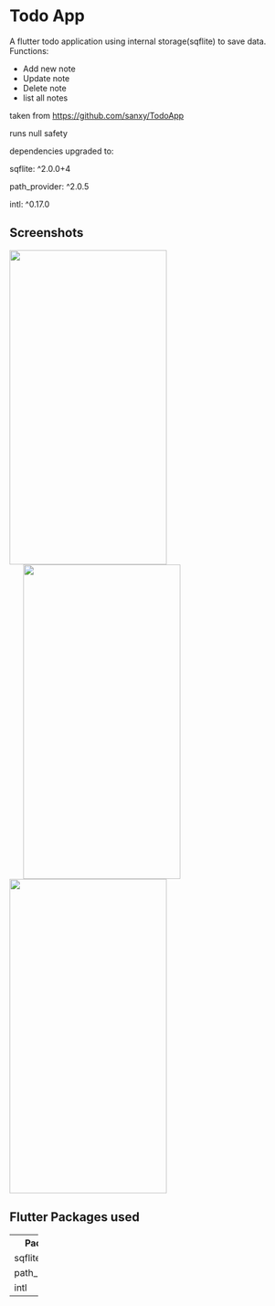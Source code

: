 # Todo App

A flutter todo application using internal storage(sqflite) to save data.
Functions:
- Add new note
- Update note
- Delete note
- list all notes

taken from https://github.com/sanxy/TodoApp

runs null safety

dependencies upgraded to:

sqflite: ^2.0.0+4

path_provider: ^2.0.5

intl: ^0.17.0



## Screenshots

<img height=550 width=275 src="https://github.com/sanxy/TodoApp/blob/main/Screenshots/1.jpg"><img height=550 width=275 src="https://github.com/sanxy/TodoApp/blob/main/Screenshots/2.jpg" hspace=24/><img height=550 width=275 src="https://github.com/sanxy/TodoApp/blob/main/Screenshots/3.jpg"/> 

## Flutter Packages used 
<table style="width:10%">
  <tr>
    <th>Package</th>
    <th>Version</th>
  </tr>
  <tr>
    <td>sqflite</td>
    <td>^1.3.2+1</td>
  </tr>
  <tr>
    <td>path_provider</td>
    <td>^1.3.0</td>
  </tr>
  <tr>
    <td>intl</td>
    <td>^0.16.1</td>
  </tr>
  
</table>

